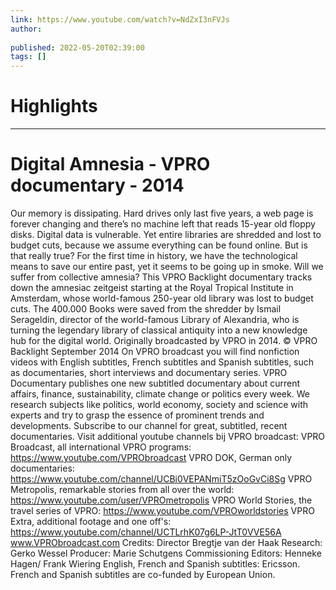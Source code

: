 ```yaml
---
link: https://www.youtube.com/watch?v=NdZxI3nFVJs
author: 
   
published: 2022-05-20T02:39:00
tags: []
---
```

# Highlights


---
# Digital Amnesia - VPRO documentary - 2014
Our memory is dissipating. Hard drives only last five years, a web page is forever changing and there’s no machine left that reads 15-year old floppy disks. Digital data is vulnerable. Yet entire libraries are shredded and lost to budget cuts, because we assume everything can be found online. But is that really true? For the first time in history, we have the technological means to save our entire past, yet it seems to be going up in smoke. Will we suffer from collective amnesia? This VPRO Backlight documentary tracks down the amnesiac zeitgeist starting at the Royal Tropical Institute in Amsterdam, whose world-famous 250-year old library was lost to budget cuts. The 400.000 Books were saved from the shredder by Ismail Serageldin, director of the world-famous Library of Alexandria, who is turning the legendary library of classical antiquity into a new knowledge hub for the digital world. Originally broadcasted by VPRO in 2014. © VPRO Backlight September 2014 On VPRO broadcast you will find nonfiction videos with English subtitles, French subtitles and Spanish subtitles, such as documentaries, short interviews and documentary series. VPRO Documentary publishes one new subtitled documentary about current affairs, finance, sustainability, climate change or politics every week. We research subjects like politics, world economy, society and science with experts and try to grasp the essence of prominent trends and developments. Subscribe to our channel for great, subtitled, recent documentaries. Visit additional youtube channels bij VPRO broadcast: VPRO Broadcast, all international VPRO programs: https://www.youtube.com/VPRObroadcast VPRO DOK, German only documentaries: https://www.youtube.com/channel/UCBi0VEPANmiT5zOoGvCi8Sg VPRO Metropolis, remarkable stories from all over the world: https://www.youtube.com/user/VPROmetropolis VPRO World Stories, the travel series of VPRO: https://www.youtube.com/VPROworldstories VPRO Extra, additional footage and one off's: https://www.youtube.com/channel/UCTLrhK07g6LP-JtT0VVE56A www.VPRObroadcast.com Credits: Director Bregtje van der Haak Research: Gerko Wessel Producer: Marie Schutgens Commissioning Editors: Henneke Hagen/ Frank Wiering English, French and Spanish subtitles: Ericsson. French and Spanish subtitles are co-funded by European Union.